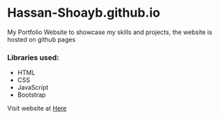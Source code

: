 # Hassan-Shoayb.github.io
My Portfolio Website to showcase my skills and projects, the website is hosted on github pages 

### Libraries used:
<ul>
  <li>HTML</li>
  <li>CSS</li>
  <li>JavaScript</li>
  <li>Bootstrap</li>
</ul>

Visit website at <a href="http://hassan-shoayb.github.io/">Here<a/>
